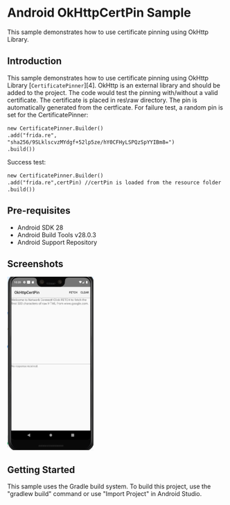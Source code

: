 
Android OkHttpCertPin Sample
===================================

This sample demonstrates how to use certificate pinning using OkHttp Library.

Introduction
------------

This sample demonstrates how to use certificate pinning using OkHttp Library
[`CertificatePinner`][4]. OkHttp is an external library and should be added to
the project.
The code would test the pinning with/without a valid certificate. The certificate
is placed in res\raw directory. The pin is automatically generated from the certficate.
For failure test, a random pin is set for the CertificatePinner:

    new CertificatePinner.Builder()
    .add("frida.re", "sha256/9SLklscvzMYdgf+52lp5ze/hY0CFHyLSPQzSpYYIBm8=")
    .build())
    
Success test:

    new CertificatePinner.Builder()
    .add("frida.re",certPin) //certPin is loaded from the resource folder
    .build())

[1]: https://square.github.io/okhttp/https/

Pre-requisites
--------------

- Android SDK 28
- Android Build Tools v28.0.3
- Android Support Repository

Screenshots
-------------

<img src="screenshots/OkHttp.png" height="400" alt="Screenshot"/> 

Getting Started
---------------

This sample uses the Gradle build system. To build this project, use the
"gradlew build" command or use "Import Project" in Android Studio.
